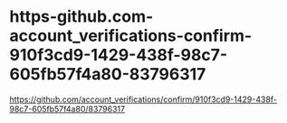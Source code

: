 # https-github.com-account_verifications-confirm-910f3cd9-1429-438f-98c7-605fb57f4a80-83796317
https://github.com/account_verifications/confirm/910f3cd9-1429-438f-98c7-605fb57f4a80/83796317
